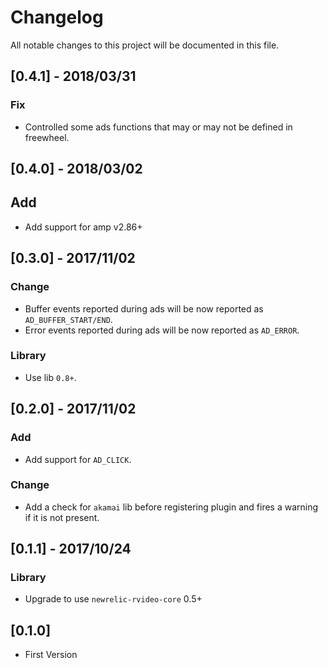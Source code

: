 # Changelog
All notable changes to this project will be documented in this file.


## [0.4.1] - 2018/03/31
### Fix
- Controlled some ads functions that may or may not be defined in freewheel.

## [0.4.0] - 2018/03/02
## Add
- Add support for amp v2.86+

## [0.3.0] - 2017/11/02
### Change
- Buffer events reported during ads will be now reported as `AD_BUFFER_START/END`.
- Error events reported during ads will be now reported as `AD_ERROR`.

### Library
- Use lib `0.8+`.

## [0.2.0] - 2017/11/02
### Add
- Add support for `AD_CLICK`.

### Change
- Add a check for `akamai` lib before registering plugin and fires a warning if it is not present.

## [0.1.1] - 2017/10/24
### Library
- Upgrade to use `newrelic-rvideo-core` 0.5+

## [0.1.0]
- First Version